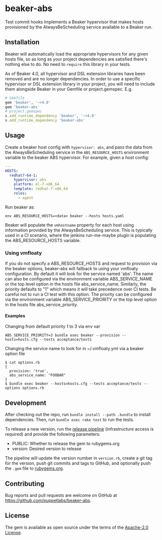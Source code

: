 # beaker-abs

Test commit hooks
Implements a Beaker hypervisor that makes hosts provisioned by the AlwaysBeScheduling service available to a Beaker run.

## Installation

Beaker will automatically load the appropriate hypervisors for any given hosts file, so as long as your project dependencies are satisfied there's nothing else to do. No need to `require` this library in your tests.

As of Beaker 4.0, all hypervisor and DSL extension libraries have been removed and are no longer dependencies. In order to use a specific hypervisor or DSL extension library in your project, you will need to include them alongside Beaker in your Gemfile or project.gemspec. E.g.

~~~ruby
# Gemfile
gem 'beaker', '~>4.0'
gem 'beaker-abs'
# project.gemspec
s.add_runtime_dependency 'beaker', '~>4.0'
s.add_runtime_dependency 'beaker-abs'
~~~

## Usage

Create a beaker host config with `hypervisor: abs`, and pass the data from the
AlwaysBeScheduling service in the `ABS_RESOURCE_HOSTS` environment variable to
the beaker ABS hypervisor. For example, given a host config:

```yaml
---
HOSTS:
  redhat7-64-1:
    hypervisor: abs
    platform: el-7-x86_64
    template: redhat-7-x86_64
    roles:
      - agent
```

Run beaker as:

```
env ABS_RESOURCE_HOSTS=<data> beaker --hosts hosts.yaml
```

Beaker will populate the `vmhostname` property for each host using information provided by the AlwaysBeScheduling service.
This is typically used in a CI scenario, where the jenkins run-me-maybe plugin is populating the ABS_RESOURCE_HOSTS variable.

### Using vmfloaty

If you do not specify a ABS_RESOURCE_HOSTS and request to provision via the beaker options, beaker-abs will fallback to using
your vmfloaty configuration. By default it will look for the service named 'abs'. The name can also be configured via 
the environment variable ABS_SERVICE_NAME or the top level option in the hosts file abs_service_name. Similarly, the priority defaults to "1" which means
it will take precedence over CI tests. Be careful not to run a CI test with this option. The priority can be configured via
the environment variable ABS_SERVICE_PRIORITY or the top level option in the hosts file abs_service_priority.

#### Examples

Changing from default priority 1 to 3 via env var
```
ABS_SERVICE_PRIORITY=3 bundle exec beaker --provision --hosts=hosts.cfg --tests acceptance/tests
```

Changing the service name to look for in ~/.vmfloaty.yml via a beaker option file
```
$ cat options.rb
{
  provision: 'true',
  abs_service_name: "FOOBAR"
}
$ bundle exec beaker --hosts=hosts.cfg --tests acceptance/tests --options options.rb
```

## Development

After checking out the repo, run `bundle install --path .bundle` to install dependencies. Then, run `bundle exec rake test` to run the tests.

To release a new version, run the [release pipeline](https://jenkins-qe.delivery.puppetlabs.net/job/qe_beaker-abs_init-multijob_master/) 
(infrastructure access is required) and provide the following parameters:

- PUBLIC: Whether to release the gem to rubygems.org
- version: Desired version to release

The pipeline will update the version number in `version.rb`, create a git tag for the version, push git commits and tags to
GitHub, and optionally push the `.gem` file to [rubygems.org](https://rubygems.org).

## Contributing

Bug reports and pull requests are welcome on GitHub at https://github.com/puppetlabs/beaker-abs.


## License

The gem is available as open source under the terms of the [Apache-2.0 License](https://opensource.org/licenses/Apache-2.0).

